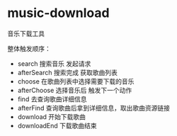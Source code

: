 # music-download

音乐下载工具

整体触发顺序：

- search 搜索音乐 发起请求
- afterSearch 搜索完成 获取歌曲列表
- choose 在歌曲列表中选择需要下载的音乐
- afterChoose 选择音乐后 触发下一个动作
- find 去查询歌曲详细信息
- afterFind 查询歌曲后拿到详细信息，取出歌曲资源链接
- download 开始下载歌曲
- downloadEnd 下载歌曲结束
